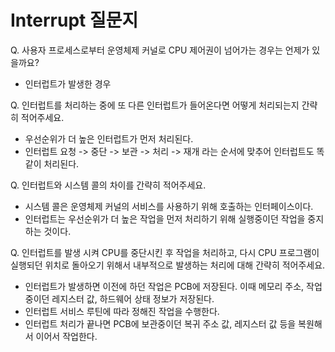 # Interrupt 질문지


Q. 사용자 프로세스로부터 운영체제 커널로 CPU 제어권이 넘어가는 경우는 언제가 있을까요?
* 인터럽트가 발생한 경우

Q. 인터럽트를 처리하는 중에 또 다른 인터럽트가 들어온다면 어떻게 처리되는지 간략히 적어주세요.
* 우선순위가 더 높은 인터럽트가 먼저 처리된다. 
* 인터럽트 요청 -> 중단 -> 보관 -> 처리 -> 재개 라는 순서에 맞추어 인터럽트도 똑같이 처리된다.

Q. 인터럽트와 시스템 콜의 차이를 간략히 적어주세요.
* 시스템 콜은 운영체제 커널의 서비스를 사용하기 위해 호출하는 인터페이스이다.
* 인터럽트는 우선순위가 더 높은 작업을 먼저 처리하기 위해 실행중이던 작업을 중지하는 것이다.

Q. 인터럽트를 발생 시켜 CPU를 중단시킨 후 작업을 처리하고, 다시 CPU 프로그램이 실행되던 위치로 돌아오기 위해서 내부적으로 발생하는 처리에 대해 간략히 적어주세요.
* 인터럽트가 발생하면 이전에 하던 작업은 PCB에 저장된다. 이때 메모리 주소, 작업중이던 레지스터 값, 하드웨어 상태 정보가 저장된다.
* 인터럽트 서비스 루틴에 따라 정해진 작업을 수행한다.
* 인터럽트 처리가 끝나면 PCB에 보관중이던 복귀 주소 값, 레지스터 값 등을 복원해서 이어서 작업한다. 